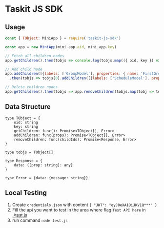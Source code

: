 Taskit JS SDK
======

## Usage

```js
const { TObject: MiniApp } = require('taskit-js-sdk')

const app = new MiniApp(mini_app.aid, mini_app.key)

// Fetch all children nodes
app.getChildren().then(tobjs => console.log(tobjs.map(({ oid, key }) => ({ oid, key }))))

// Add child node
app.addChildren([{labels: ['GroupModel'], properties: { name: 'FirstGroup' }}])
  .then(tobjs => tobjs[0].addChildren([{labels: ['ScheduleModel'], properties: { name: 'FirstSchedule' }}]))

// Delete children nodes
app.getChildren().then(tobjs => app.removeChildren(tobjs.map(tobj => tobj.oid))).then(data => console.log(data))
```

## Data Structure

```
type TObject = {
    oid: string
    key: string
    getChildren: func(): Promise<TObject[], Error>
    addChildren: func(props): Promise<TObject[], Error>
    removeChildren: func(childIds): Promise<Response, Error>
}

type tobjs = TObject[]

type Response = {
    data: {[prop: string]: any}
}

type Error = {data: {message: string}}
```

## Local Testing

1. Create `credentials.json` with content `{ "JWT": "eyJ0eXAiOiJKV1Q***" }`
2. Fill the api you want to test in the area where flag `Test API here` in [./test.js](./test.js)
3. run command `node test.js`
